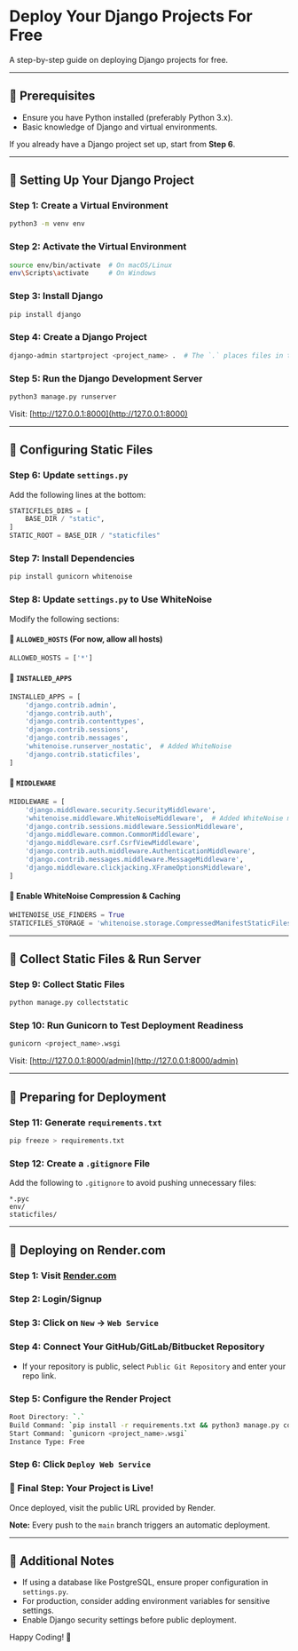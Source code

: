 # Deploy Your Django Projects For Free

A step-by-step guide on deploying Django projects for free.

---

## 📌 Prerequisites

- Ensure you have Python installed (preferably Python 3.x).
- Basic knowledge of Django and virtual environments.

If you already have a Django project set up, start from **Step 6**.

---

## 🚀 Setting Up Your Django Project

### Step 1: Create a Virtual Environment
```bash
python3 -m venv env
```

### Step 2: Activate the Virtual Environment
```bash
source env/bin/activate  # On macOS/Linux
env\Scripts\activate     # On Windows
```

### Step 3: Install Django
```bash
pip install django
```

### Step 4: Create a Django Project
```bash
django-admin startproject <project_name> .  # The `.` places files in the current directory
```

### Step 5: Run the Django Development Server
```bash
python3 manage.py runserver
```
Visit: [http://127.0.0.1:8000](http://127.0.0.1:8000)

---

## 📁 Configuring Static Files

### Step 6: Update `settings.py`
Add the following lines at the bottom:
```python
STATICFILES_DIRS = [
    BASE_DIR / "static",
]
STATIC_ROOT = BASE_DIR / "staticfiles"
```

### Step 7: Install Dependencies
```bash
pip install gunicorn whitenoise
```

### Step 8: Update `settings.py` to Use WhiteNoise
Modify the following sections:

#### 🔹 `ALLOWED_HOSTS` (For now, allow all hosts)
```python
ALLOWED_HOSTS = ['*']
```

#### 🔹 `INSTALLED_APPS`
```python
INSTALLED_APPS = [
    'django.contrib.admin',
    'django.contrib.auth',
    'django.contrib.contenttypes',
    'django.contrib.sessions',
    'django.contrib.messages',
    'whitenoise.runserver_nostatic',  # Added WhiteNoise
    'django.contrib.staticfiles',
]
```

#### 🔹 `MIDDLEWARE`
```python
MIDDLEWARE = [
    'django.middleware.security.SecurityMiddleware',
    'whitenoise.middleware.WhiteNoiseMiddleware',  # Added WhiteNoise middleware
    'django.contrib.sessions.middleware.SessionMiddleware',
    'django.middleware.common.CommonMiddleware',
    'django.middleware.csrf.CsrfViewMiddleware',
    'django.contrib.auth.middleware.AuthenticationMiddleware',
    'django.contrib.messages.middleware.MessageMiddleware',
    'django.middleware.clickjacking.XFrameOptionsMiddleware',
]
```

#### 🔹 Enable WhiteNoise Compression & Caching
```python
WHITENOISE_USE_FINDERS = True
STATICFILES_STORAGE = 'whitenoise.storage.CompressedManifestStaticFilesStorage'
```

---

## 🔄 Collect Static Files & Run Server

### Step 9: Collect Static Files
```bash
python manage.py collectstatic
```

### Step 10: Run Gunicorn to Test Deployment Readiness
```bash
gunicorn <project_name>.wsgi
```
Visit: [http://127.0.0.1:8000/admin](http://127.0.0.1:8000/admin)

---

## 📌 Preparing for Deployment

### Step 11: Generate `requirements.txt`
```bash
pip freeze > requirements.txt
```

### Step 12: Create a `.gitignore` File
Add the following to `.gitignore` to avoid pushing unnecessary files:
```gitignore
*.pyc
env/
staticfiles/
```

---

## 🚀 Deploying on Render.com

### Step 1: Visit [Render.com](https://render.com)

### Step 2: Login/Signup

### Step 3: Click on `New` → `Web Service`

### Step 4: Connect Your GitHub/GitLab/Bitbucket Repository
- If your repository is public, select `Public Git Repository` and enter your repo link.

### Step 5: Configure the Render Project
```bash
Root Directory: `.`
Build Command: `pip install -r requirements.txt && python3 manage.py collectstatic --noinput && python3 manage.py makemigrations && python3 manage.py migrate`
Start Command: `gunicorn <project_name>.wsgi`
Instance Type: Free
```

### Step 6: Click `Deploy Web Service`

### 🎉 Final Step: Your Project is Live!
Once deployed, visit the public URL provided by Render.

**Note:** Every push to the `main` branch triggers an automatic deployment.

---

## 🎯 Additional Notes
- If using a database like PostgreSQL, ensure proper configuration in `settings.py`.
- For production, consider adding environment variables for sensitive settings.
- Enable Django security settings before public deployment.

Happy Coding! 🚀

